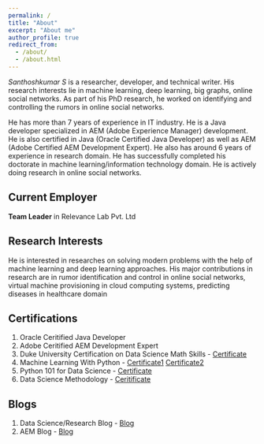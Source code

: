 ```yaml
---
permalink: /
title: "About"
excerpt: "About me"
author_profile: true
redirect_from: 
  - /about/
  - /about.html
---
```


*Santhoshkumar S* is a researcher, developer, and technical writer. His research interests lie in machine learning, deep learning, big graphs, online social networks. As part of his PhD research, he worked on identifying and controlling the rumors in online social networks. 

He has more than 7 years of experience in IT industry. He is a Java developer specialized in AEM (Adobe Experience Manager) development. He is also certified in Java (Oracle Certified Java Developer) as well as AEM (Adobe Certified AEM Development Expert). He also has around 6 years of experience in research domain. He has successfully completed his doctorate in machine learning/information technology domain. He is actively doing research in online social networks. 

## Current Employer
**Team Leader** in Relevance Lab Pvt. Ltd

## Research Interests
He is interested in researches on solving modern problems with the help of machine learning and deep learning approaches. His major contributions in research are in rumor identification and control in online social networks, virtual machine provisioning in cloud computing systems, predicting diseases in healthcare domain

## Certifications
1. Oracle Ceritified Java Developer
2. Adobe Ceritified AEM Development Expert
3. Duke University Certification on Data Science Math Skills - [Certificate](https://santhosh790.github.io/files/Coursera-WWCSAEBXFZSG.pdf)
4. Machine Learning With Python - [Certificate1](https://santhosh790.github.io/files/ML0101EN-Cognitive-Class.pdf) [Certificate2](https://santhosh790.github.io/files/ML0101ENv3_Cognitive.pdf)
5. Python 101 for Data Science - [Certificate](https://santhosh790.github.io/files/PY0101EN-Cognitive-Class.pdf)
6. Data Science Methodology - [Ceritificate](https://courses.cognitiveclass.ai/certificates/0c3deb2df5c84536ad009ccf863d0dec)

## Blogs
1. Data Science/Research Blog - [Blog](https://myresearchworks.wordpress.com/)
2. AEM Blog - [Blog](http://myprogressivelearning.wordpress.com/)